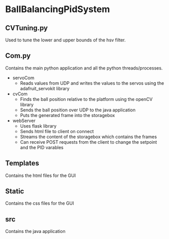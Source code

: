 # BallBalancingPidSystem
## CVTuning.py
Used to tune the lower and upper bounds of the hsv filter. 

## Com.py
Contains the main python application and all the python threads/processes. 
* servoCom
  * Reads values from UDP and writes the values to the servos using the adafruit_servokit library
* cvCom
  * Finds the ball position relative to the platform using the openCV library
  * Sends the ball position over UDP to the java application
  * Puts the generated frame into the storagebox
* webServer
  * Uses flask library
  * Sends html file to client on connect
  * Streams the content of the storagebox which contains the frames
  * Can receive POST requests from the client to change the setpoint and the PID varables

## Templates 
Contains the html files for the GUI

## Static
Contains the css files for the GUI

## src
Contains the java application
